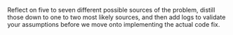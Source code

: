 Reflect on five to seven different possible sources of the problem, distill those down to one to two most likely sources, and then add logs to validate your assumptions before we move onto implementing the actual code fix.